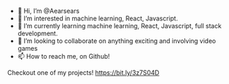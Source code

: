 - 👋 Hi, I’m @Aearsears
- 👀 I’m interested in machine learning, React, Javascript.
- 🌱 I’m currently learning machine learning, React, Javascript, full stack development.
- 💞️ I’m looking to collaborate on anything exciting and involving video games
- 📫 How to reach me, on Github!

Checkout one of my projects! https://bit.ly/3z7S04D
<!---
Aearsears/Aearsears is a ✨ special ✨ repository because its `README.md` (this file) appears on your GitHub profile.
You can click the Preview link to take a look at your changes.
--->
